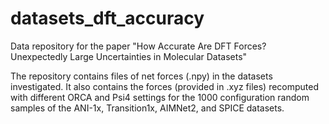 # datasets_dft_accuracy
Data repository for the paper "How Accurate Are DFT Forces? Unexpectedly Large Uncertainties in Molecular Datasets"

The repository contains files of net forces (.npy) in the datasets investigated. It also contains the forces (provided in .xyz files) recomputed with different ORCA and Psi4 settings for the 1000 configuration random samples of the ANI-1x, Transition1x, AIMNet2, and SPICE datasets.
